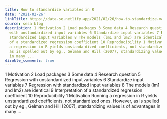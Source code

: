 ```yaml
---
title: How to standardize variables in R
date: '2021-02-26'
linkTitle: https://data-se.netlify.app/2021/02/26/how-to-standardize-variables-in-r/
source: sesa blog
description: 1 Motivation 2 Load packages 3 Some data 4 Research question 5 Regression
  with unstandardized input variables 6 Standardize input variables 7 Regression with
  standardized input variables 8 The models (lm1 and lm2) are identical 9 Interpretation
  of a standardized regression coefficient 10 Reproducibility 1 Motivation Running
  a regression in R yields unstandardized coefficients, not standardized ones. However,
  as is spelled out by eg., Gelman and Hill (2007), standardizing values is of advantages
  in many ...
disable_comments: true
---
```

1 Motivation 2 Load packages 3 Some data 4 Research question 5 Regression with unstandardized input variables 6 Standardize input variables 7 Regression with standardized input variables 8 The models (lm1 and lm2) are identical 9 Interpretation of a standardized regression coefficient 10 Reproducibility 1 Motivation Running a regression in R yields unstandardized coefficients, not standardized ones. However, as is spelled out by eg., Gelman and Hill (2007), standardizing values is of advantages in many ...